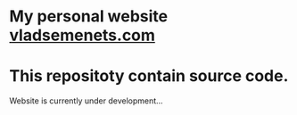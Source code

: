# My personal website [vladsemenets.com](https://vladsemenets.com)
This repositoty contain source code.
===================================
Website is currently under development...
